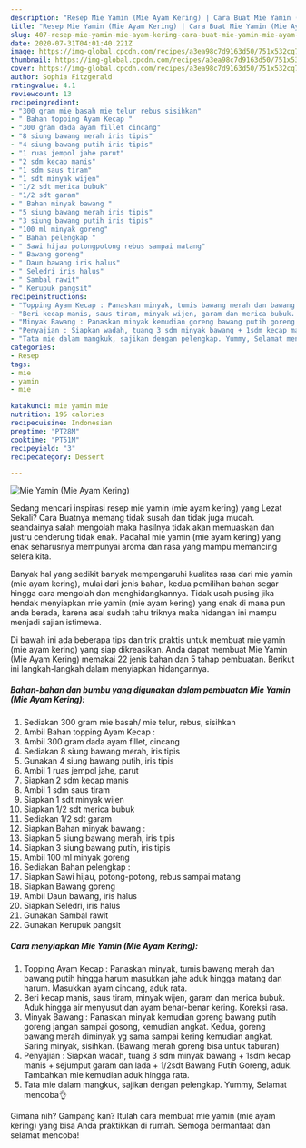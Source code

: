 ```yaml
---
description: "Resep Mie Yamin (Mie Ayam Kering) | Cara Buat Mie Yamin (Mie Ayam Kering) Yang Menggugah Selera"
title: "Resep Mie Yamin (Mie Ayam Kering) | Cara Buat Mie Yamin (Mie Ayam Kering) Yang Menggugah Selera"
slug: 407-resep-mie-yamin-mie-ayam-kering-cara-buat-mie-yamin-mie-ayam-kering-yang-menggugah-selera
date: 2020-07-31T04:01:40.221Z
image: https://img-global.cpcdn.com/recipes/a3ea98c7d9163d50/751x532cq70/mie-yamin-mie-ayam-kering-foto-resep-utama.jpg
thumbnail: https://img-global.cpcdn.com/recipes/a3ea98c7d9163d50/751x532cq70/mie-yamin-mie-ayam-kering-foto-resep-utama.jpg
cover: https://img-global.cpcdn.com/recipes/a3ea98c7d9163d50/751x532cq70/mie-yamin-mie-ayam-kering-foto-resep-utama.jpg
author: Sophia Fitzgerald
ratingvalue: 4.1
reviewcount: 13
recipeingredient:
- "300 gram mie basah mie telur rebus sisihkan"
- " Bahan topping Ayam Kecap "
- "300 gram dada ayam fillet cincang"
- "8 siung bawang merah iris tipis"
- "4 siung bawang putih iris tipis"
- "1 ruas jempol jahe parut"
- "2 sdm kecap manis"
- "1 sdm saus tiram"
- "1 sdt minyak wijen"
- "1/2 sdt merica bubuk"
- "1/2 sdt garam"
- " Bahan minyak bawang "
- "5 siung bawang merah iris tipis"
- "3 siung bawang putih iris tipis"
- "100 ml minyak goreng"
- " Bahan pelengkap "
- " Sawi hijau potongpotong rebus sampai matang"
- " Bawang goreng"
- " Daun bawang iris halus"
- " Seledri iris halus"
- " Sambal rawit"
- " Kerupuk pangsit"
recipeinstructions:
- "Topping Ayam Kecap : Panaskan minyak, tumis bawang merah dan bawang putih hingga harum masukkan jahe aduk hingga matang dan harum. Masukkan ayam cincang, aduk rata."
- "Beri kecap manis, saus tiram, minyak wijen, garam dan merica bubuk. Aduk hingga air menyusut dan ayam benar-benar kering. Koreksi rasa."
- "Minyak Bawang : Panaskan minyak kemudian goreng bawang putih goreng jangan sampai gosong, kemudian angkat. Kedua, goreng bawang merah diminyak yg sama sampai kering kemudian angkat. Saring minyak, sisihkan. (Bawang merah goreng bisa untuk taburan)"
- "Penyajian : Siapkan wadah, tuang 3 sdm minyak bawang + 1sdm kecap manis + sejumput garam dan lada + 1/2sdt Bawang Putih Goreng, aduk. Tambahkan mie kemudian aduk hingga rata."
- "Tata mie dalam mangkuk, sajikan dengan pelengkap. Yummy, Selamat mencoba👌"
categories:
- Resep
tags:
- mie
- yamin
- mie

katakunci: mie yamin mie 
nutrition: 195 calories
recipecuisine: Indonesian
preptime: "PT28M"
cooktime: "PT51M"
recipeyield: "3"
recipecategory: Dessert

---
```



![Mie Yamin (Mie Ayam Kering)](https://img-global.cpcdn.com/recipes/a3ea98c7d9163d50/751x532cq70/mie-yamin-mie-ayam-kering-foto-resep-utama.jpg)

Sedang mencari inspirasi resep mie yamin (mie ayam kering) yang Lezat Sekali? Cara Buatnya memang tidak susah dan tidak juga mudah. seandainya salah mengolah maka hasilnya tidak akan memuaskan dan justru cenderung tidak enak. Padahal mie yamin (mie ayam kering) yang enak seharusnya mempunyai aroma dan rasa yang mampu memancing selera kita.



Banyak hal yang sedikit banyak mempengaruhi kualitas rasa dari mie yamin (mie ayam kering), mulai dari jenis bahan, kedua pemilihan bahan segar hingga cara mengolah dan menghidangkannya. Tidak usah pusing jika hendak menyiapkan mie yamin (mie ayam kering) yang enak di mana pun anda berada, karena asal sudah tahu triknya maka hidangan ini mampu menjadi sajian istimewa.


Di bawah ini ada beberapa tips dan trik praktis untuk membuat mie yamin (mie ayam kering) yang siap dikreasikan. Anda dapat membuat Mie Yamin (Mie Ayam Kering) memakai 22 jenis bahan dan 5 tahap pembuatan. Berikut ini langkah-langkah dalam menyiapkan hidangannya.

<!--inarticleads1-->

##### Bahan-bahan dan bumbu yang digunakan dalam pembuatan Mie Yamin (Mie Ayam Kering):

1. Sediakan 300 gram mie basah/ mie telur, rebus, sisihkan
1. Ambil  Bahan topping Ayam Kecap :
1. Ambil 300 gram dada ayam fillet, cincang
1. Sediakan 8 siung bawang merah, iris tipis
1. Gunakan 4 siung bawang putih, iris tipis
1. Ambil 1 ruas jempol jahe, parut
1. Siapkan 2 sdm kecap manis
1. Ambil 1 sdm saus tiram
1. Siapkan 1 sdt minyak wijen
1. Siapkan 1/2 sdt merica bubuk
1. Sediakan 1/2 sdt garam
1. Siapkan  Bahan minyak bawang :
1. Siapkan 5 siung bawang merah, iris tipis
1. Siapkan 3 siung bawang putih, iris tipis
1. Ambil 100 ml minyak goreng
1. Sediakan  Bahan pelengkap :
1. Siapkan  Sawi hijau, potong-potong, rebus sampai matang
1. Siapkan  Bawang goreng
1. Ambil  Daun bawang, iris halus
1. Siapkan  Seledri, iris halus
1. Gunakan  Sambal rawit
1. Gunakan  Kerupuk pangsit




<!--inarticleads2-->

##### Cara menyiapkan Mie Yamin (Mie Ayam Kering):

1. Topping Ayam Kecap : Panaskan minyak, tumis bawang merah dan bawang putih hingga harum masukkan jahe aduk hingga matang dan harum. Masukkan ayam cincang, aduk rata.
1. Beri kecap manis, saus tiram, minyak wijen, garam dan merica bubuk. Aduk hingga air menyusut dan ayam benar-benar kering. Koreksi rasa.
1. Minyak Bawang : Panaskan minyak kemudian goreng bawang putih goreng jangan sampai gosong, kemudian angkat. Kedua, goreng bawang merah diminyak yg sama sampai kering kemudian angkat. Saring minyak, sisihkan. (Bawang merah goreng bisa untuk taburan)
1. Penyajian : Siapkan wadah, tuang 3 sdm minyak bawang + 1sdm kecap manis + sejumput garam dan lada + 1/2sdt Bawang Putih Goreng, aduk. Tambahkan mie kemudian aduk hingga rata.
1. Tata mie dalam mangkuk, sajikan dengan pelengkap. Yummy, Selamat mencoba👌




Gimana nih? Gampang kan? Itulah cara membuat mie yamin (mie ayam kering) yang bisa Anda praktikkan di rumah. Semoga bermanfaat dan selamat mencoba!
